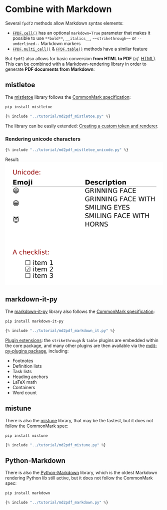 # Combine with Markdown
Several `fpdf2` methods allow Markdown syntax elements:

* [`FPDF.cell()`](https://py-pdf.github.io/fpdf2/fpdf/fpdf.html#fpdf.fpdf.FPDF.cell) has an optional `markdown=True` parameter that makes it possible to use `**bold**`, `__italics__`, `~~strikethrough~~` or `--underlined--` Markdown markers
* [`FPDF.multi_cell()`](https://py-pdf.github.io/fpdf2/fpdf/fpdf.html#fpdf.fpdf.FPDF.multi_cell) & [`FPDF.table()`](Tables.md) methods have a similar feature

But `fpdf2` also allows for basic conversion **from HTML to PDF** (_cf._ [HTML](HTML.md)).
This can be combined with a Markdown-rendering library
in order to generate **PDF documents from Markdown**:


## mistletoe
The [mistletoe](https://github.com/miyuchina/mistletoe) library follows the [CommonMark specification](https://spec.commonmark.org):
```
pip install mistletoe
```

```python
{% include "../tutorial/md2pdf_mistletoe.py" %}
```

<!-- Code blocks can also be rendered, but currently break mkdocs-include-markdown-plugin:

```python
msg = "This is some Python code in a fenced code block"
print(msg)
```

    msg = "This is some code in an indented code block"
    print(msg)
-->

The library can be easily extended: [Creating a custom token and renderer](https://github.com/miyuchina/mistletoe/blob/master/dev-guide.md#creating-a-custom-token-and-renderer).

### Rendering unicode characters
```python
{% include "../tutorial/md2pdf_mistletoe_unicode.py" %}
```

Result:
![](markdown2pdf_unicode.png)


## markdown-it-py
The [markdown-it-py](https://markdown-it-py.readthedocs.io) library also follows the [CommonMark specification](https://spec.commonmark.org):
```
pip install markdown-it-py
```

```python
{% include "../tutorial/md2pdf_markdown_it.py" %}
```

[Plugin extensions](https://markdown-it-py.readthedocs.io/en/latest/plugins.html):
the `strikethrough` & `table` plugins are embedded within the core package,
and many other plugins are then available via the [mdit-py-plugins package](https://mdit-py-plugins.readthedocs.io), including:

* Footnotes
* Definition lists
* Task lists
* Heading anchors
* LaTeX math
* Containers
* Word count


## mistune
There is also the [mistune](https://mistune.lepture.com) library,
that may be the fastest,
but it does not follow the CommonMark spec:
```
pip install mistune
```

```python
{% include "../tutorial/md2pdf_mistune.py" %}
```


## Python-Markdown
There is also the [Python-Markdown](https://python-markdown.github.io/) library,
which is the oldest Markdown rendering Python lib still active,
but it does not follow the CommonMark spec:
```
pip install markdown
```

```python
{% include "../tutorial/md2pdf_markdown.py" %}
```
